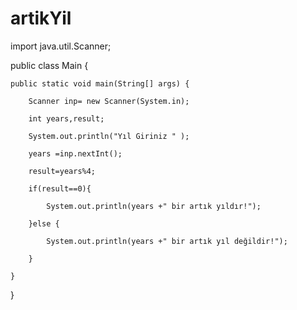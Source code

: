 # artikYil


import  java.util.Scanner;

public class Main {

    public static void main(String[] args) {
    
        Scanner inp= new Scanner(System.in);
        
        int years,result;
        
        System.out.println("Yıl Giriniz " );
        
        years =inp.nextInt();
        
        result=years%4;
        
        if(result==0){
        
            System.out.println(years +" bir artık yıldır!");
            
        }else {
        
            System.out.println(years +" bir artık yıl değildir!");

        }

    }
}
